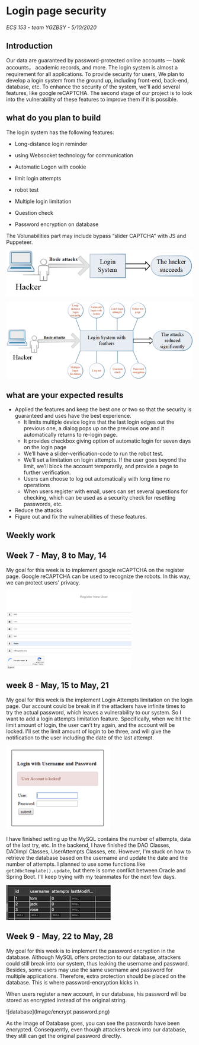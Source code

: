 # Login page security

*ECS 153 - team YGZBSY - 5/10/2020*

## Introduction

Our data are guaranteed by password-protected online accounts — bank accounts， academic records, and more. The login system is almost a requirement for all applications. To provide security for users, We plan to develop a login system from the ground up, including front-end, back-end, database, etc. To enhance the security of the system, we'll add several features, like google reCAPTCHA. The second stage of our project is to look into the vulnerability of these features to improve them if it is possible. 

## what do you plan to build

The login system has the following features:

-  Long-distance login reminder 
- using Websocket technology for communication

- Automatic Logon with cookie
- limit login attempts
- robot test
- Multiple login limitation
- Question check
- Password encryption on database



The Volunabilities part may include bypass “slider CAPTCHA” with JS and Puppeteer. 



![design_doc_1](./Image/design_doc_1.png)

![design_doc_2](./Image/design_doc_2.png)



## what are your expected results 

- Applied the features and keep the best one or two so that the security is guaranteed and uses have the best experience. 
  - It limits multiple device logins that the last login edges out the previous one, a dialog pops up on the previous one and it automatically returns to re-login page.
  - It provides checkbox giving option of automatic login for seven days on the login page 
  - We’ll have a slider-verification-code to run the robot test.
  - We’ll set a limitation on login attempts. If the user goes beyond the limit, we’ll block the account temporarily, and provide a page to further verification.
  - Users can choose to log out automatically with long time no operations
  - When users register with email, users can set several questions for checking, which can be used as a security check for resetting passwords, etc.
- Reduce the attacks
- Figure out and fix the vulnerabilities of these features.



## Weekly work

## Week 7 - May, 8 to May, 14

My goal for this week is to implement google reCAPTCHA on the register page. Google reCAPTCHA can be used to recognize the robots. In this way, we can protect users' privacy. 

<img src="./Image/google reCAPTCHE.png" alt="google reCAPTCHE" style="zoom: 33%;" />

## week 8 - May, 15 to May, 21

My goal for this week is the implement Login Attempts limitation on the login page. Our account could be break in if the attackers have infinite times to try the actual password, which leaves a vulnerability to our system. So I want to add a login attempts limitation feature. Specifically, when we hit the limit amount of login, the user can’t try again, and the account will be locked. I'll set the limit amount of login to be three, and will give the notification to the user including the date of the last attempt.

<img src="./Image/login attempts limit.png" alt="design_doc_1" style="zoom:50%;" />

I have finished setting up the MySQL contains the number of attempts, data of the last try, etc. In the backend, I have finished the DAO Classes, DAOImpl Classes, UserAttempts Classes, etc. However, I'm stuck on how to retrieve the database based on the username and update the date and the number of attempts. I planned to use some functions like `getJdbcTemplate().update`, but there is some conflict between Oracle and Spring Boot. I'll keep trying with my teammates for the next few days. 



<img src="./Image/database.png" alt="design_doc_1" style="zoom:50%;" />









## Week 9 - May, 22 to May, 28

My goal for this week is to implement the password encryption in the database. Although MySQL offers protection to our database, attackers could still break into our system, thus leaking the username and password. Besides, some users may use the same username and password for multiple applications. Therefore, extra protection should be placed on the database. This is where password-encryption kicks in. 

When users register a new account, in our database, his password will be stored as encrypted instead of the original string. 

![database](Image/encrypt password.png)

As the image of Database goes, you can see the passwords have been encrypted. Consequently, even though attackers break into our database, they still can get the original password directly. 